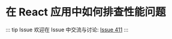 # 在 React 应用中如何排查性能问题



::: tip Issue 
 欢迎在 Issue 中交流与讨论: [Issue 411](https://github.com/shfshanyue/Daily-Question/issues/411) 
:::



